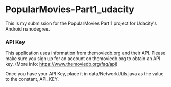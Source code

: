 # PopularMovies-Part1_udacity
This is my submission for the PopularMovies Part 1 project for Udacity's Android nanodegree.

### API Key
This application uses information from themoviedb.org and their API.
Please make sure you sign up for an account on themoviedb.org to obtain an API key. (More info: https://www.themoviedb.org/faq/api)

Once you have your API Key, place it in data/NetworkUtils.java as the value to the constant, API_KEY.

